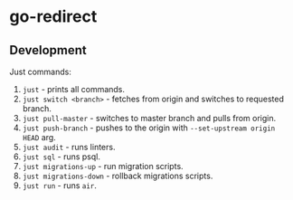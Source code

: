 # go-redirect

## Development

Just commands:
1. `just` - prints all commands.
2. `just switch <branch>` - fetches from origin and switches to requested branch.
3. `just pull-master` - switches to master branch and pulls from origin.
4. `just push-branch` - pushes to the origin with `--set-upstream origin HEAD` arg.
5. `just audit` - runs linters.
6. `just sql` - runs psql.
7. `just migrations-up` - run migration scripts.
8. `just migrations-down` - rollback migrations scripts.
9. `just run` - runs `air`.
